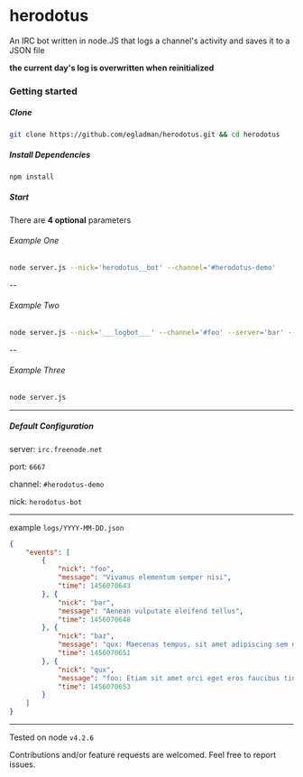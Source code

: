 # herodotus
An IRC bot written in node.JS that logs a channel's activity and saves it to a JSON file

**the current day's log is overwritten when reinitialized**

### Getting started

##### Clone
```bash
git clone https://github.com/egladman/herodotus.git && cd herodotus
```
##### Install Dependencies
```bash
npm install
```



##### Start

There are **4 optional** parameters

###### Example One

```bash
node server.js --nick='herodotus__bot' --channel='#herodotus-demo'
```

--

###### Example Two

```bash
node server.js --nick='___logbot___' --channel='#foo' --server='bar' --port=1234
```

--

###### Example Three

```bash
node server.js
```

---

##### Default Configuration

server: `irc.freenode.net`

port: `6667`

channel: `#herodotus-demo`

nick: `herodotus-bot`


---


example `logs/YYYY-MM-DD.json`

```json
{
	"events": [
		{
			"nick": "foo",
			"message": "Vivamus elementum semper nisi",
			"time": 1456070643
		}, {
			"nick": "bar",
			"message": "Aenean vulputate eleifend tellus",
			"time": 1456070648
		}, {
			"nick": "baz",
			"message": "qux: Maecenas tempus, sit amet adipiscing sem neque sed ipsum",
			"time": 1456070651
		}, {
			"nick": "qux",
			"message": "foo: Etiam sit amet orci eget eros faucibus tincidunt",
			"time": 1456070653
		}
	]
}
```

---

Tested on node `v4.2.6`

Contributions and/or feature requests are welcomed. Feel free to report issues.
